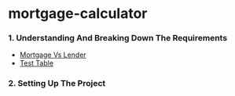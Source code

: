 # mortgage-calculator

### 1. Understanding And Breaking Down The Requirements
- [Mortgage Vs Lender](https://drive.google.com/file/d/1aTzuKJjPKleCiH0P_eeVcH2RTi-A5yZl/view?usp=sharing)
- [Test Table](https://docs.google.com/spreadsheets/d/1ylQhPdgWgxmX1WwW-__SO05X9HXZVLSAV20Pj83LbY0/edit?usp=sharing)

### 2. Setting Up The Project